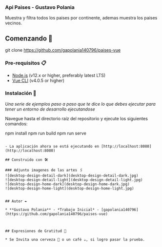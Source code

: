 ### Api Paises - Gustavo Polania

Muestra y filtra todos los paises por continente, ademas muestra los paises vecinos.

## Comenzando 🚀
git clone https://github.com/gapolania140796/paises-vue


### Pre-requisitos 📋
- [Node.js](https://nodejs.org/en/) (v12.x or higher, preferably latest LTS)
- [Vue CLI](https://www.npmjs.com/package/@vue/cli) (v4.0.5 or higher)

### Instalación 🔧

_Una serie de ejemplos paso a paso que te dice lo que debes ejecutar para tener un entorno de desarrollo ejecutandose_

Navegue hasta el directorio raíz del repositorio y ejecute los siguientes comandos:

npm install
npm run build
npm run serve
```

- La aplicación ahora se está ejecutando en [http://localhost:8080](http://localhost:8080)

## Construido con 🛠️

### Adjunto imagenes de las artes 🖇
![desktop-design-detail-dark](desktop-design-detail-dark.jpg)
![desktop-design-detail-light](desktop-design-detail-light.jpg)
![desktop-design-home-dark](desktop-design-home-dark.jpg)
![desktop-design-home-light](desktop-design-home-light.jpg)


## Autor ✒️

* **Gustavo Polania** - *Trabajo Inicial* - [gapolania140796](https://github.com/gapolania140796/paises-vue)



## Expresiones de Gratitud 🎁

* Se Invita una cerveza 🍺 o un café ☕, si logro pasar la prueba.

